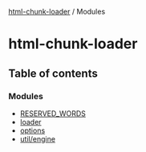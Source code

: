 [html-chunk-loader](README.md) / Modules

# html-chunk-loader

## Table of contents

### Modules

- [RESERVED\_WORDS](modules/RESERVED_WORDS.md)
- [loader](modules/loader.md)
- [options](modules/options.md)
- [util/engine](modules/util_engine.md)
